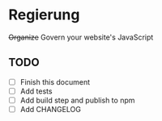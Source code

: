 # Regierung

~~Organize~~ Govern your website's JavaScript

## TODO

- [ ] Finish this document
- [ ] Add tests
- [ ] Add build step and publish to npm
- [ ] Add CHANGELOG
